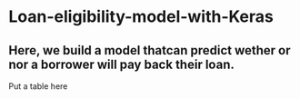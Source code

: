 # Loan-eligibility-model-with-Keras

## Here, we build a model thatcan predict wether or nor a borrower will pay back their loan.

Put a table here
